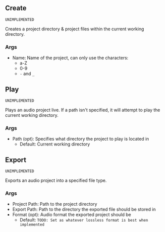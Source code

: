 
## Create
`UNIMPLEMENTED`

Creates a project directory & project files within the current 
working directory.

### Args
- Name: Name of the project, can only use the characters:
  - a-Z
  - 0-9
  - `-` and `_`


## Play
`UNIMPLEMENTED`

Plays an audio project live. If a path isn't specified, it will attempt
to play the current working directory.

### Args
- Path (opt): Specifies what directory the project to play is located in
  - Default: Current working directory


## Export
`UNIMPLEMENTED`

Exports an audio project into a specified file type.

### Args
- Project Path: Path to the project directory
- Export Path: Path to the directory the exported file should be stored in
- Format (opt): Audio format the exported project should be
  - Default: `TODO: Set as whatever lossless format is best when implemented`
